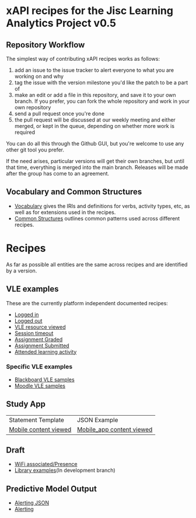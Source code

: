 # xAPI recipes for the Jisc Learning Analytics Project v0.5

## Repository Workflow
The simplest way of contributing xAPI recipes works as follows:

1. add an issue to the issue tracker to alert everyone to what you are working on and why
2. tag the issue with the version milestone you'd like the patch to be a part of
3. make an edit or add a file in this repository, and save it to your own branch. If you prefer, you can fork the whole repository and work in your own repository
4. send a pull request once you're done
5. the pull request will be discussed at our weekly meeting and either merged, or kept in the queue, depending on whether more work is required

You can do all this through the Github GUI, but you're welcome to use any other git tool you prefer.

If the need arises, particular versions will get their own branches, but until that time, everything is merged into the main branch. Releases will be made after the group has come to an agreement.

## Vocabulary and Common Structures

* [Vocabulary](vocabulary.md) gives the IRIs and definitions for verbs, activity types, etc, as well as for extensions used in the recipes.
* [Common Structures](common_structures.md) outlines common patterns used across different recipes.

# Recipes
As far as possible all entities are the same across recipes and are identified by a version.

## VLE examples
These are the currently platform independent documented recipes:

* [Logged in](recipes/login.md)
* [Logged out](recipes/logout.md)
* [VLE resource viewed](recipes/Module-View.md)
* [Session timeout](recipes/Session-timeout.md)
* [Assignment Graded](recipes/assignment-graded.md)
* [Assignment Submitted](recipes/assignment-submitted.md)
* [Attended learning activity](recipes/attendance.md)

### Specific VLE examples
* [Blackboard VLE samples](vle/blackboard/Examples.md)
* [Moodle VLE samples](vle/moodle/examples.md)


## Study App
<table>
<tr><td>Statement Template </td><td>JSON Example</td></tr>
<tr><td> <a href = "recipes/studyapps/mobile-app.md">Mobile content viewed </a></td><td><a href = "recipes/studyapps/mobile-app.md#example">Mobile_app content viewed </a></td> </tr>    
</table>

## Draft
* [WiFi associated/Presence](recipes/wifi-association.md)
* [Library examples](https://github.com/jiscdev/xapi/tree/ds10-recipedev)(In development branch)


## Predictive Model Output
* [Alerting JSON](/lap/apereo/model_output.js)
* [Alerting](/lap/apereo/model_output.md)